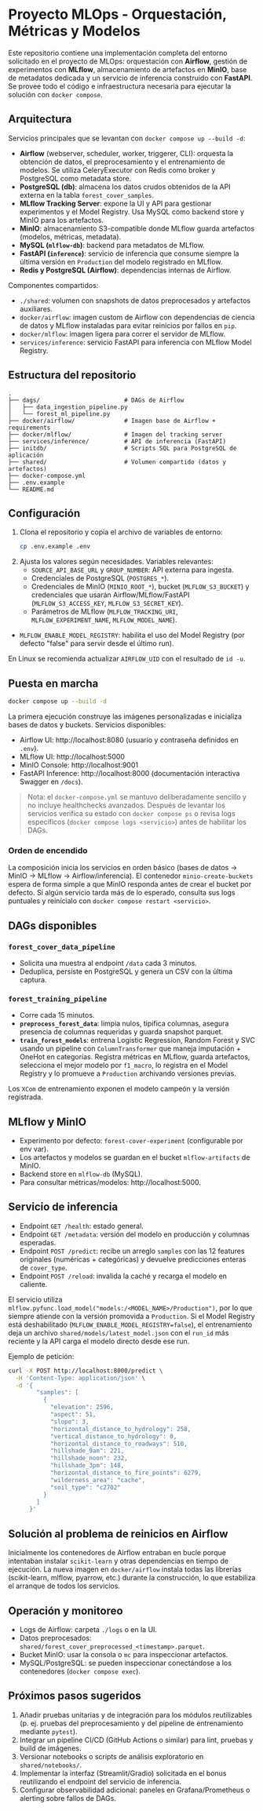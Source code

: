 # Proyecto MLOps - Orquestación, Métricas y Modelos

Este repositorio contiene una implementación completa del entorno solicitado en el proyecto de MLOps: orquestación con **Airflow**, gestión de experimentos con **MLflow**, almacenamiento de artefactos en **MinIO**, base de metadatos dedicada y un servicio de inferencia construido con **FastAPI**. Se provee todo el código e infraestructura necesaria para ejecutar la solución con `docker compose`.

## Arquitectura

Servicios principales que se levantan con `docker compose up --build -d`:

- **Airflow** (webserver, scheduler, worker, triggerer, CLI): orquesta la obtención de datos, el preprocesamiento y el entrenamiento de modelos. Se utiliza CeleryExecutor con Redis como broker y PostgreSQL como metadata store.
- **PostgreSQL (db)**: almacena los datos crudos obtenidos de la API externa en la tabla `forest_cover_samples`.
- **MLflow Tracking Server**: expone la UI y API para gestionar experimentos y el Model Registry. Usa MySQL como backend store y MinIO para los artefactos.
- **MinIO**: almacenamiento S3-compatible donde MLflow guarda artefactos (modelos, métricas, metadata).
- **MySQL (`mlflow-db`)**: backend para metadatos de MLflow.
- **FastAPI (`inference`)**: servicio de inferencia que consume siempre la última versión en `Production` del modelo registrado en MLflow.
- **Redis y PostgreSQL (Airflow)**: dependencias internas de Airflow.

Componentes compartidos:

- `./shared`: volumen con snapshots de datos preprocesados y artefactos auxiliares.
- `docker/airflow`: imagen custom de Airflow con dependencias de ciencia de datos y MLflow instaladas para evitar reinicios por fallos en `pip`.
- `docker/mlflow`: imagen ligera para correr el servidor de MLflow.
- `services/inference`: servicio FastAPI para inferencia con MLflow Model Registry.

## Estructura del repositorio

```
.
├── dags/                        # DAGs de Airflow
│   ├── data_ingestion_pipeline.py
│   └── forest_ml_pipeline.py
├── docker/airflow/              # Imagen base de Airflow + requirements
├── docker/mlflow/               # Imagen del tracking server
├── services/inference/          # API de inferencia (FastAPI)
├── initdb/                      # Scripts SQL para PostgreSQL de aplicación
├── shared/                      # Volumen compartido (datos y artefactos)
├── docker-compose.yml
├── .env.example
└── README.md
```

## Configuración

1. Clona el repositorio y copia el archivo de variables de entorno:
   ```bash
   cp .env.example .env
   ```
2. Ajusta los valores según necesidades. Variables relevantes:
   - `SOURCE_API_BASE_URL` y `GROUP_NUMBER`: API externa para ingesta.
   - Credenciales de PostgreSQL (`POSTGRES_*`).
   - Credenciales de MinIO (`MINIO_ROOT_*`), bucket (`MLFLOW_S3_BUCKET`) y credenciales que usarán Airflow/MLflow/FastAPI (`MLFLOW_S3_ACCESS_KEY`, `MLFLOW_S3_SECRET_KEY`).
   - Parámetros de MLflow (`MLFLOW_TRACKING_URI`, `MLFLOW_EXPERIMENT_NAME`, `MLFLOW_MODEL_NAME`).
- `MLFLOW_ENABLE_MODEL_REGISTRY`: habilita el uso del Model Registry (por defecto "false" para servir desde el último run).

En Linux se recomienda actualizar `AIRFLOW_UID` con el resultado de `id -u`.

## Puesta en marcha

```bash
docker compose up --build -d
```

La primera ejecución construye las imágenes personalizadas e inicializa bases de datos y buckets. Servicios disponibles:

- Airflow UI: http://localhost:8080 (usuario y contraseña definidos en `.env`).
- MLflow UI: http://localhost:5000
- MinIO Console: http://localhost:9001
- FastAPI Inference: http://localhost:8000 (documentación interactiva Swagger en `/docs`).

> Nota: el `docker-compose.yml` se mantuvo deliberadamente sencillo y no incluye healthchecks avanzados. Después de levantar los servicios verifica su estado con `docker compose ps` o revisa logs específicos (`docker compose logs <servicio>`) antes de habilitar los DAGs.

### Orden de encendido

La composición inicia los servicios en orden básico (bases de datos → MinIO → MLflow → Airflow/inferencia). El contenedor `minio-create-buckets` espera de forma simple a que MinIO responda antes de crear el bucket por defecto. Si algún servicio tarda más de lo esperado, consulta sus logs puntuales y reinícialo con `docker compose restart <servicio>`.

## DAGs disponibles

### `forest_cover_data_pipeline`
- Solicita una muestra al endpoint `/data` cada 3 minutos.
- Deduplica, persiste en PostgreSQL y genera un CSV con la última captura.

### `forest_training_pipeline`
- Corre cada 15 minutos.
- **`preprocess_forest_data`**: limpia nulos, tipifica columnas, asegura presencia de columnas requeridas y guarda snapshot parquet.
- **`train_forest_models`**: entrena Logistic Regression, Random Forest y SVC usando un pipeline con `ColumnTransformer` que maneja imputación + OneHot en categorías. Registra métricas en MLflow, guarda artefactos, selecciona el mejor modelo por `f1_macro`, lo registra en el Model Registry y lo promueve a `Production` archivando versiones previas.

Los `XCom` de entrenamiento exponen el modelo campeón y la versión registrada.

## MLflow y MinIO

- Experimento por defecto: `forest-cover-experiment` (configurable por env var).
- Los artefactos y modelos se guardan en el bucket `mlflow-artifacts` de MinIO.
- Backend store en `mlflow-db` (MySQL).
- Para consultar métricas/modelos: http://localhost:5000.

## Servicio de inferencia

- Endpoint `GET /health`: estado general.
- Endpoint `GET /metadata`: versión del modelo en producción y columnas esperadas.
- Endpoint `POST /predict`: recibe un arreglo `samples` con las 12 features originales (numéricas + categóricas) y devuelve predicciones enteras de `cover_type`.
- Endpoint `POST /reload`: invalida la caché y recarga el modelo en caliente.

El servicio utiliza `mlflow.pyfunc.load_model("models:/<MODEL_NAME>/Production")`, por lo que siempre atiende con la versión promovida a `Production`.
Si el Model Registry está deshabilitado (`MLFLOW_ENABLE_MODEL_REGISTRY=false`), el entrenamiento deja un archivo `shared/models/latest_model.json` con el `run_id` más reciente y la API carga el modelo directo desde ese run.

Ejemplo de petición:

```bash
curl -X POST http://localhost:8000/predict \
  -H 'Content-Type: application/json' \
  -d '{
        "samples": [
          {
            "elevation": 2596,
            "aspect": 51,
            "slope": 3,
            "horizontal_distance_to_hydrology": 258,
            "vertical_distance_to_hydrology": 0,
            "horizontal_distance_to_roadways": 510,
            "hillshade_9am": 221,
            "hillshade_noon": 232,
            "hillshade_3pm": 148,
            "horizontal_distance_to_fire_points": 6279,
            "wilderness_area": "cache",
            "soil_type": "c2702"
          }
        ]
      }'
```

## Solución al problema de reinicios en Airflow

Inicialmente los contenedores de Airflow entraban en bucle porque intentaban instalar `scikit-learn` y otras dependencias en tiempo de ejecución. La nueva imagen en `docker/airflow` instala todas las librerías (scikit-learn, mlflow, pyarrow, etc.) durante la construcción, lo que estabiliza el arranque de todos los servicios.

## Operación y monitoreo

- Logs de Airflow: carpeta `./logs` o en la UI.
- Datos preprocesados: `shared/forest_cover_preprocessed_<timestamp>.parquet`.
- Bucket MinIO: usar la consola o `mc` para inspeccionar artefactos.
- MySQL/PostgreSQL: se pueden inspeccionar conectándose a los contenedores (`docker compose exec`).

## Próximos pasos sugeridos

1. Añadir pruebas unitarias y de integración para los módulos reutilizables (p. ej. pruebas del preprocesamiento y del pipeline de entrenamiento mediante `pytest`).
2. Integrar un pipeline CI/CD (GitHub Actions o similar) para lint, pruebas y build de imágenes.
3. Versionar notebooks o scripts de análisis exploratorio en `shared/notebooks/`.
4. Implementar la interfaz (Streamlit/Gradio) solicitada en el bonus reutilizando el endpoint del servicio de inferencia.
5. Configurar observabilidad adicional: paneles en Grafana/Prometheus o alerting sobre fallos de DAGs.
